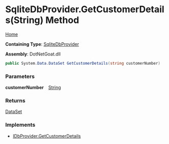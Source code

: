 # SqliteDbProvider\.GetCustomerDetails\(String\) Method

[Home](../../../../../../../README.md)

**Containing Type**: [SqliteDbProvider](../README.md)

**Assembly**: DotNetGoat\.dll

```csharp
public System.Data.DataSet GetCustomerDetails(string customerNumber)
```

### Parameters

**customerNumber** &ensp; [String](https://docs.microsoft.com/en-us/dotnet/api/system.string)

### Returns

[DataSet](https://docs.microsoft.com/en-us/dotnet/api/system.data.dataset)

### Implements

* [IDbProvider.GetCustomerDetails](../../IDbProvider/GetCustomerDetails/README.md)

